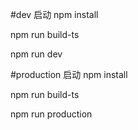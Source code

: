 #dev 启动
npm install 

npm run build-ts

npm run dev

#production 启动
npm install 

npm run build-ts

npm run production